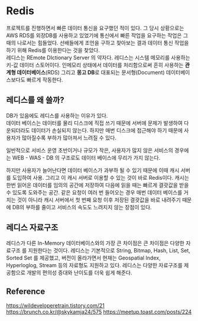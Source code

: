 # Redis
프로젝트를 진행하면서 빠른 데이터 통신을 요구했던 적이 있다. 그 당시 상황으로는 AWS RDS를 외장DB를 사용하고 있었기에 통신에서 빠른 작업을 요구하는 작업은 그때의 나로서는 힘들었다. 선배들에게 조언을 구하고 찾아보는 결과 데이터 통신 작업을 하기 위해 Redis를 이용한다는 것을 찾았다.  
레디스는 REmote DIctionary Server 의 약자다. 레디스는 시스템 메모리를 사용하는 키-값 데이터 스토어이다. 인메모리 상태에서 데이터를 처리함으로써 흔히 사용하는 **관계형 데이터베이스**(RDS) 그리고 **몽고 DB**로 대표되는 문서형(Document) 데이터베이스보다도 빠르게 작동한다.

## 레디스를 왜 쓸까?
DB가 있음에도 레디스를 사용하는 이유가 있다.  
데이터 베이스는 데이터를 물리 디스크에 직접 쓰기 때문에 서버에 문제가 발생하여 다운되더라도 데이터가 손실되지 않는다. 하지만 매번 디스크에 접근해야 하기 때문에 사용자가 많아질수록 부하가 많아져서 느려질 수 있다. 

일반적으로 서비스 운영 초반이거나 규모가 작은, 사용자가 많지 않은 서비스의 경우에는 WEB - WAS - DB 의 구조로도 데이터 베이스에 무리가 가지 않는다.

하지만 사용자가 늘어난다면 데이터 베이스가 과부하 될 수 있기 때문에 이때 캐시 서버를 도입하여 사용.
그리고 이 캐시 서버로 이용할 수 있는 것이 바로 Redis이다.
캐시는 한번 읽어온 데이터를 임의의 공간에 저장하여 다음에 읽을 때는 빠르게 결괏값을 받을 수 있도록 도와주는 공간.
같은 요청이 여러 번 들어오는 경우 매번 데이터 베이스를 거치는 것이 아니라 캐시 서버에서 첫 번째 요청 이후 저장된 결괏값을 바로 내려주기 때문에 DB의 부하를 줄이고 서비스의 속도도 느려지지 않는 장점이 있다.

## 레디스 자료구조
레디스가 다른 In-Memory 데이터베이스와의 가장 큰 차이점은 큰 차이점은 다양한 자료구조 를 지원한다는 것이다. 레디스는 기본적으로 String, Bitmap, Hash, List, Set, Sorted Set 를 제공했고, 버전이 올라가면서 현재는 Geospatial Index, Hyperloglog, Stream 등의 자료형도 지원하고 있다. 레디스는 다양한 자료구조를 제공함으로 개발의 편의성 증대와 난이도를 더욱 쉽게 해준다.

## Reference
https://wildeveloperetrain.tistory.com/21  
https://brunch.co.kr/@skykamja24/575
https://meetup.toast.com/posts/224